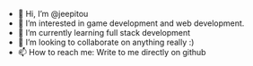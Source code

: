- 👋 Hi, I’m @jeepitou
- 👀 I’m interested in game development and web development.
- 🌱 I’m currently learning full stack development
- 💞️ I’m looking to collaborate on anything really :)
- 📫 How to reach me: Write to me directly on github

<!---
jeepitou/jeepitou is a ✨ special ✨ repository because its `README.md` (this file) appears on your GitHub profile.
You can click the Preview link to take a look at your changes.
--->
